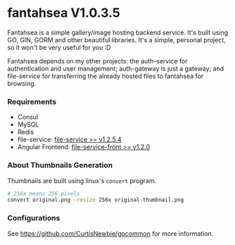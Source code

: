 # fantahsea V1.0.3.5

Fantahsea is a simple gallery/image hosting backend service. It's built using GO, GIN, GORM and other beautiful libraries. It's a simple, personal project, so it won't be very useful for you :D

Fantahsea depends on my other projects: the auth-service for authentication and user management; auth-gateway is just a gateway; and file-service for transferring the already hosted files to fantahsea for browsing.

### Requirements

- Consul
- MySQL
- Redis
- file-service: [file-service >= v1.2.5.4](https://github.com/CurtisNewbie/file-server/tree/v1.2.5.4)
- Angular Frontend: [file-service-front >= v1.2.0](https://github.com/CurtisNewbie/file-service-front/tree/v1.2.0)

### About Thumbnails Generation

Thumbnails are built using linux's `convert` program.

```sh
# 256x means 256 pixels
convert original.png -resize 256x original-thumbnail.png
```

### Configurations

See https://github.com/CurtisNewbie/gocommon for more information.
